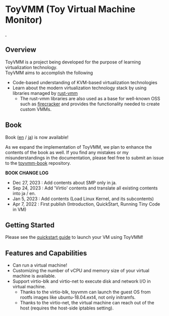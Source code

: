 # ToyVMM (Toy Virtual Machine Monitor)

<p>
  <a alia-label="Build" href="https://app.travis-ci.com/aztecher/toyvmm">
    <img alt="" src="https://img.shields.io/travis/com/aztecher/toyvmm.svg?style=for-the-badge&logo=travisci">
  </a>
  <!-- <a alia-label="License" href=""> -->
  <!--   <img alt="" src="https://img.shields.io/badge/license-MIT-blue?style=for-the-badge"> -->
  <!-- </a> -->
  <a alia-label="Book" href="https://aztecher.github.io/en/">
    <img alt="" src="https://img.shields.io/badge/read%20the-book-9cf.svg?style=for-the-badge&logo=mdbook">
  </a>
</p>


## Overview

ToyVMM is a project being developed for the purpose of learning virtualization technology.  
ToyVMM aims to accomplish the following

- Code-based understanding of KVM-based virtualization technologies
- Learn about the modern virtualization technology stack by using libraries managed by [rust-vmm](https://github.com/rust-vmm)
  - The rust-vmm libraries are also used as a base for well-known OSS such as [firecracker](https://github.com/firecracker-microvm/firecracker) and provides the functionality needed to create custom VMMs.

## Book

Book ([en](https://aztecher.github.io/en/) / [ja](https://aztecher.github.io/ja/)) is now available!

As we expand the implementation of ToyVMM, we plan to enhance the contents of the book as well.
If you find any mistakes or my misunderstandings in the documentation, please feel free to submit an issue to the [toyvmm-book](https://github.com/aztecher/toyvmm-book) repository.

**BOOK CHANGE LOG**

* Dec 27, 2023 : Add contents about SMP only in ja.
* Sep 24, 2023 : Add 'Virtio' contents and translate all existing contents into ja / en.
* Jan  5, 2023 : Add contents (Load Linux Kernel, and its subcontents)
* Apr  7, 2022 : First publish (Introduction, QuickStart, Running Tiny Code in VM)

## Getting Started

Please see the [quickstart guide](./docs/getting-started.md) to launch your VM using ToyVMM!

## Features and Capabilities

* Can run a virtual machine!
* Customizing the number of vCPU and memory size of your virtual machine is available.
* Support virtio-blk and virtio-net to execute disk and network I/O in virtual machine.
  * Thanks to the virtio-blk, toyvmm can launch the guest OS from rootfs images like ubuntu-18.04.ext4, not only initramfs.
  * Thanks to the virtio-net, the virtual machine can reach out of the host (requires the host-side iptables setting).
